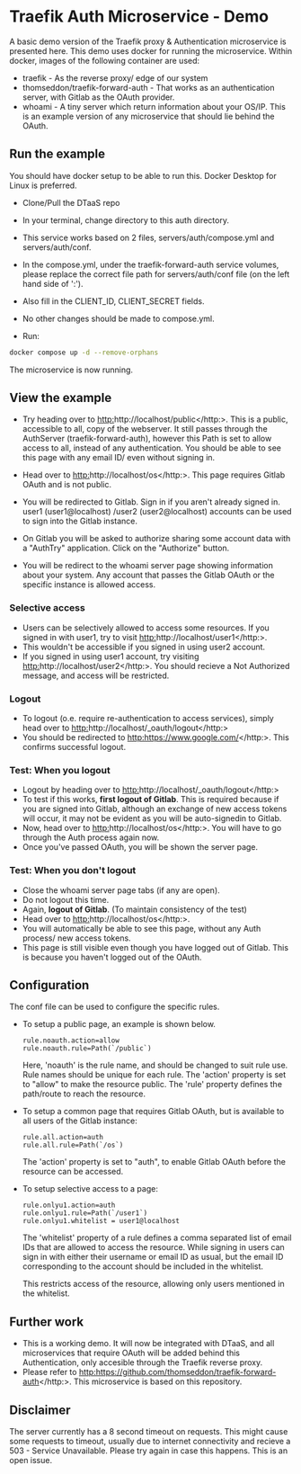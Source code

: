 # Traefik Auth Microservice - Demo

A basic demo version of the Traefik proxy &
Authentication microservice is presented here.
This demo uses docker for running the microservice.
Within docker, images of the following container are used:

- traefik - As the reverse proxy/ edge of our system
- thomseddon/traefik-forward-auth - That works as an
  authentication server, with Gitlab as the OAuth provider.
- whoami - A tiny server which return information about your OS/IP.
  This is an example version of any microservice
  that should lie behind the OAuth.

## Run the example

You should have docker setup to be able to run this.
Docker Desktop for Linux is preferred.

- Clone/Pull the DTaaS repo
- In your terminal, change directory to this auth directory.
- This service works based on 2 files,
  servers/auth/compose.yml and servers/auth/conf.
- In the compose.yml, under the traefik-forward-auth service volumes,
  please replace the correct file path for
  servers/auth/conf file (on the left hand side of ':').
- Also fill in the CLIENT_ID, CLIENT_SECRET fields.
- No other changes should be made to compose.yml.

- Run:

```bash
docker compose up -d --remove-orphans
```

The microservice is now running.

## View the example

- Try heading over to <http:>http://localhost/public</http:>.
  This is a public, accessible to all, copy of the webserver.
  It still passes through the AuthServer (traefik-forward-auth),
  however this Path is set to allow access to all,
  instead of any authentication.
  You should be able to see this page with any email ID/ even without signing in.

- Head over to <http:>http://localhost/os</http:>.
  This page requires Gitlab OAuth and is not public.
- You will be redirected to Gitlab. Sign in if you aren't already signed in.
  user1 (user1@localhost) /user2 (user2@localhost)
  accounts can be used to sign into the Gitlab instance.
- On Gitlab you will be asked to authorize sharing some
  account data with a "AuthTry" application.
  Click on the "Authorize" button.
- You will be redirect to the whoami server page
  showing information about your system.
  Any account that passes the Gitlab OAuth or
  the specific instance is allowed access.

### Selective access

- Users can be selectively allowed to access some resources.
  If you signed in with user1, try to visit <http:>http://localhost/user1</http:>.
- This wouldn't be accessible if you signed in using user2 account.
- If you signed in using user1 account, try visiting <http:>http://localhost/user2</http:>.
  You should recieve a Not Authorized message, and access will be restricted.

### Logout

- To logout (o.e. require re-authentication to access services),
  simply head over to <http:>http://localhost/_oauth/logout</http:>
- You should be redirected to <http:>https://www.google.com/</http:>.
  This confirms successful logout.

### Test: When you logout

- Logout by heading over to <http:>http://localhost/_oauth/logout</http:>
- To test if this works, **first logout of Gitlab**.
  This is required because if you are signed into Gitlab,
  although an exchange of new access tokens will occur,
  it may not be evident as you will be auto-signedin to Gitlab.
- Now, head over to <http:>http://localhost/os</http:>.
  You will have to go through the Auth process again now.
- Once you've passed OAuth, you will be shown the server page.

### Test: When you don't logout

- Close the whoami server page tabs (if any are open).
- Do not logout this time.
- Again, **logout of Gitlab**. (To maintain consistency of the test)
- Head over to <http:>http://localhost/os</http:>.
- You will automatically be able to see this page,
  without any Auth process/ new access tokens.
- This page is still visible even though you have logged out of Gitlab.
  This is because you haven't logged out of the OAuth.

## Configuration

The conf file can be used to configure the specific rules.

- To setup a public page, an example is shown below.

  ```text
  rule.noauth.action=allow
  rule.noauth.rule=Path(`/public`)
  ```

  Here, 'noauth' is the rule name, and should be changed to suit rule use.
  Rule names should be unique for each rule.
  The 'action' property is set to "allow" to make the resource public.
  The 'rule' property defines the path/route to reach the resource.

- To setup a common page that requires Gitlab OAuth,
  but is available to all users of the Gitlab instance:

  ```text
  rule.all.action=auth
  rule.all.rule=Path(`/os`)
  ```

  The 'action' property is set to "auth", to enable Gitlab
  OAuth before the resource can be accessed.

- To setup selective access to a page:

  ```text
  rule.onlyu1.action=auth
  rule.onlyu1.rule=Path(`/user1`)
  rule.onlyu1.whitelist = user1@localhost
  ```

  The 'whitelist' property of a rule defines a comma separated list
  of email IDs that are allowed to access the resource.
  While signing in users can sign in with either their username or email ID
  as usual, but the email ID corresponding to the
  account should be included in the whitelist.

  This restricts access of the resource,
  allowing only users mentioned in the whitelist.

## Further work

- This is a working demo. It will now be integrated with DTaaS,
  and all microservices that require OAuth will be added
  behind this Authentication,
  only accesible through the Traefik reverse proxy.
- Please refer to
  <http:>https://github.com/thomseddon/traefik-forward-auth</http:>.
  This microservice is based on this repository.

## Disclaimer

The server currently has a 8 second timeout on requests.
This might cause some requests to timeout,
usually due to internet connectivity
and recieve a 503 - Service Unavailable.
Please try again in case this happens.
This is an open issue.
